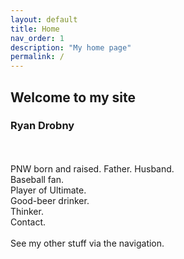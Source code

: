 ```yaml
---
layout: default
title: Home
nav_order: 1
description: "My home page"
permalink: /
---
```


## Welcome to my site

### Ryan Drobny  
\
\
PNW born and raised. Father. Husband.\
Baseball fan.\
Player of Ultimate.\
Good-beer drinker.\
Thinker.\
Contact.
\
\
See my other stuff via the navigation. 
